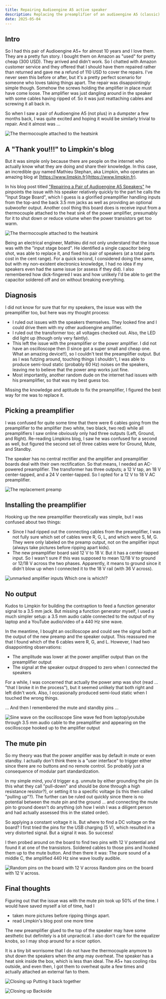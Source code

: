 ```yaml
---
title: Repairing Audioengine A5 active speaker
description: Replacing the preamplifier of an audioengine A5 (classic)
date: 2025-05-04
---
```


## Intro
So I had this pair of Audioengine A5+ for almost 10 years and I love them.
They are a pretty fun story. I bought them on Amazon as "used" for pretty cheap (300 USD). They arrived and didn't work. So I chatted with Amazon customer service and they offered that I should have them repaired rather than returned and gave me a refund of 110 USD to cover the repairs. I've never seen this before or after, but it's a pretty perfect scenario for someone who loves taking things apart. The repair was disappointingly simple though. Somehow the screws holding the amplifier in place must have come loose. The amplifier was just dangling around in the speaker with some cables having ripped of. So it was just reattaching cables and screwing it all back in.

So when I saw a pair of Audioengine A5 (not plus) in a dumpster a few months back, I was quite excited and hoping it would be similarly trivial to repair. And it almost was ...

![The thermocouple attached to the heatsink](../assets/audioengine/intro.jpg)


## A "Thank you!!!" to Limpkin's blog
But it was simple only because there are people on the internet who actually know what they are doing and share their knowledge. In this case, an incredible guy named Mathieu Stephan, aka Limpkin, who operates an amazing blog at [https://www.limpkin.fr](https://www.limpkin.fr).

In his blog post titled ["Repairing a Pair of Audioengine A5 Speakers"](https://www.limpkin.fr/index.php?post/2023/09/03/Repairing-a-pair-of-Audioengine-A5-speakers) he pinpoints the issue with his speaker relatively quickly to the part he calls the "Input Stage Board", which I guess is a glorified preamplifier handling inputs from the top-and the back 3.5 mm jacks as well as providing an optional subwoofer output. Another cool thing this board does is receive input from a thermocouple attached to the heat sink of the power amplifier, presumably for it to shut down or reduce volume when the power transistors get too warm.

![The thermocouple attached to the heatsink](../assets/audioengine/thermocouple.jpg)

Being an electrical engineer, Mathieu did not only understand that the issue was with the "input stage board". He identified a single capacitor being shot, was able to replace it, and fixed his pair of speakers (at a total parts cost in the cent range). For a quick second, I considered doing the same, but with my non-existent electronics knowledge, I had no idea if my speakers even had the same issue (or assess if they did). I also remembered how dick-fingered I was and how unlikely I'd be able to get the capacitor soldered off and on without breaking everything.

## Diagnosis
I did not know for sure that for my speakers, the issue was with the preamplifier too, but here was my thought process:

- I ruled out issues with the speakers themselves. They looked fine and I could drive them with my other audioengine amplifier.
- I ruled out the transformer too; all voltages checked out. Also, the LED did light up (though only very faintly).
- This left the issue with the preamplifier or the power amplifier. I did not have an oscilloscope then (I since got a super small and cheap one. What an amazing device!!), so I couldn't test the preamplifier output. But as I was futzing around, touching things I shouldn't, I was able to produce semi-loud static (probably 60 Hz) noises on the speakers, leaving me to believe that the power amp works just fine.
- Most importantly, another random dude on the internet had issues with his preamplifier, so that was my best guess too.

Missing the knowledge and aptitude to fix the preamplifier, I figured the best way for me was to replace it.

## Picking a preamplifier
I was confused for quite some time that there were 6 cables going from the preamplifier to the amplifier (two white, two black, two red) while all preamplifiers I saw online obviously only had three outputs (Left, Ground, and Right). Re-reading Limpkins blog, I saw he was confused for a second as well, but figured the second set of three cables were for Ground, Mute, and Standby.

The speaker has no central rectifier and the amplifier and preamplifier boards deal with their own rectification. So that means, I needed an AC-powered preamplifier. The transformer has three outputs; a 12 V tap, an 18 V center-tapped, and a 24 V center-tapped. So I opted for a 12 V to 18 V AC preamplifier.

![The replacement preamp](../assets/audioengine/preamp.jpg)


## Installing the preamplifier
Hooking up the new preamplifier theoretically was simple, but I was confused about two things:

- Since I had ripped out the connecting cables from the preamplifier, I was not fully sure which set of cables were R, G, L, and which were S, M, G. They were only labeled on the preamp output, not on the amplifier input (always take pictures before ripping apart kids).
- The new preamplifier board said 12 V to 18 V. But it has a center-tapped input. So I wasn't sure if this was supposed to mean 12/18 V to ground or 12/18 V across the two phases. Apparently, it means to ground since it didn't blow up when I connected it to the 18 V rail (with 36 V across).

![unmarked amplifier inputs](../assets/audioengine/amp_input.jpg)
Which one is which!?

## No output
Kudos to Limpkin for building the contraption to feed a function generator signal to a 3.5 mm jack. But missing a function generator myself, I used a much simpler setup: a 3.5 mm audio cable connected to the output of my laptop and a YouTube audio/video of a 440 Hz sine wave.

In the meantime, I bought an oscilloscope and could see the signal both at the output of the new preamp and the speaker output. This reassured me that I found which of the 6 cables were R, G, and L.
However, I had two disappointing observations:
- The amplitude was lower at the power amplifier output than on the preamplifier output
- The signal at the speaker output dropped to zero when I connected the speakers

For a while, I was concerned that actually the power amp was shot (read ... "that I broke it in the process"), but it seemed unlikely that both right and left didn't work. Also, I occasionally produced semi-loud static when I touched the wrong things.

... And then I remembered the mute and standby pins ...

![Sine wave on the oscilloscope](../assets/audioengine/sine_wave.jpg)
Sine wave fed from laptop/youtube through 3.5 mm audio cable to the preamplifier and appearing on the oscilloscope hooked up to the amplifier output

## The mute pin
So my theory was that the power amplifier was by default in mute or even standby. I actually don't think there is a "user interface" to trigger either since there are no buttons and no remote control. So probably just a consequence of modular part standardization.

In my simple mind, you'd trigger e.g. unmute by either grounding the pin (is this what they call "pull-down" and should be done through a high resistance resistor?), or setting it to a specific voltage (is this then called "pulling up"?). The further can be ruled out quickly since there is no potential between the mute pin and the ground ... and connecting the mute pin to ground doesn't do anything (oh how I wish I was a diligent person and had actually assessed this in the stated order).

So applying a constant voltage it is. But where to find a DC voltage on the board? I first tried the pins for the USB charging (5 V), which resulted in a very distorted signal. But a signal it was. So success!

I then probed around on the board to find two pins with 12 V potential and found it at one of the transistors. Soldered cables to those pins and hooked them up to the mute button. And then there it was: The pure sound of a middle C, the amplified 440 Hz sine wave loudly audible.

![Random pins on the board with 12 V across](../assets/audioengine/12v.jpg)
Random pins on the board with 12 V across.

## Final thoughts
Figuring out that the issue was with the mute pin took up 50% of the time. I would have saved myself a lot of time, had I
- taken more pictures before ripping things apart.
- read Limpkin's blog post one more time

The new preamplifier glued to the top of the speaker may have some aesthetic but definitely is a bit unpractical. I also don't care for the equalizer knobs, so I may shop around for a nicer option.

It is a tiny bit worrisome that I do not have the thermocouple anymore to shut down the speakers when the amp may overheat. The speaker has a heat sink inside the box, which is less than ideal. The A5+ has cooling ribs outside, and even then, I got them to overheat quite a few times and actually attached an external fan to them.

![Closing up](../assets/audioengine/closing.jpg)
Putting it back together

![Closing up](../assets/audioengine/back.jpg)
Backside
